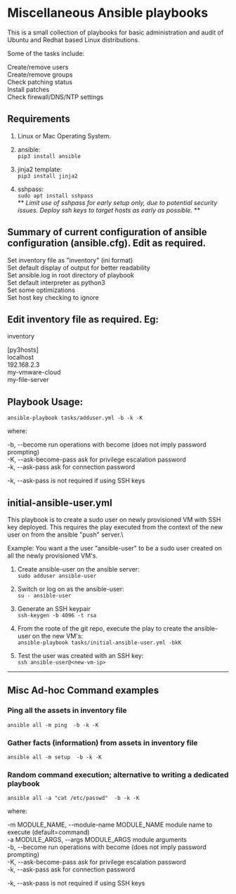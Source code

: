 # Miscellaneous Ansible playbooks

This is a small collection of playbooks for basic administration and audit of Ubuntu and Redhat based Linux distributions.

Some of the tasks include:

Create/remove users\
Create/remove groups\
Check patching status\
Install patches\
Check firewall/DNS/NTP settings

## Requirements

1) Linux or Mac Operating System.

2) ansible:\
````pip3 install ansible````

3) jinja2 template:\
````pip3 install jinja2````

4) sshpass:\
````sudo apt install sshpass````\
** *Limit use of sshpass for early setup only, due to potential security issues.  Deploy ssh keys to target hosts as early as possible.* **

## Summary of current configuration of ansible configuration (ansible.cfg). Edit as required.
Set inventory file as "inventory" (ini format)\
Set default display of output for better readability\
Set ansible.log in root directory of playbook\
Set default interpreter as python3\
Set some optimizations\
Set host key checking to ignore


## Edit inventory file as required.  Eg:

inventory 

[py3hosts]\
localhost\
192.168.2.3\
my-vmware-cloud\
my-file-server


## Playbook Usage:

````ansible-playbook tasks/adduser.yml -b -k -K````

where:

-b, --become                                  run operations with become (does not imply password prompting)\
-K, --ask-become-pass                         ask for privilege escalation password\
-k, --ask-pass                                ask for connection password

-k, --ask-pass is not required if using SSH keys


## initial-ansible-user.yml

This playbook is to create a sudo user on newly provisioned VM with SSH key deployed.
This requires the play executed from the context of the new user on from the ansible "push" server.\

Example: You want a the user "ansible-user" to be a sudo user created on all the newly provisioned VM's.

1) Create ansible-user on the ansible server:\
````sudo adduser ansible-user````

2) Switch or log on as the ansible-user:\
````su - ansible-user````

3) Generate an SSH keypair\
````ssh-keygen -b 4096 -t rsa````

4) From the roote of the git repo, execute the play to create the ansible-user on the new VM's:\
````ansible-playbook tasks/initial-ansible-user.yml -bkK````

5) Test the user was created with an SSH key:\
````ssh ansible-user@<new-vm-ip>````


******************************************************************************


## Misc Ad-hoc Command examples

### Ping all the assets in inventory file
````ansible all -m ping  -b -k -K````

### Gather facts (information) from assets in inventory file
````ansible all -m setup  -b -k -K````

### Random command execution; alternative to writing a dedicated playbook
````ansible all -a "cat /etc/passwd"  -b -k -K````


where:

-m MODULE_NAME, --module-name MODULE_NAME     module name to execute (default=command)\
-a MODULE_ARGS, --args MODULE_ARGS            module arguments\
-b, --become                                  run operations with become (does not imply password prompting)\
-K, --ask-become-pass                         ask for privilege escalation password\
-k, --ask-pass                                ask for connection password

-k, --ask-pass is not required if using SSH keys
